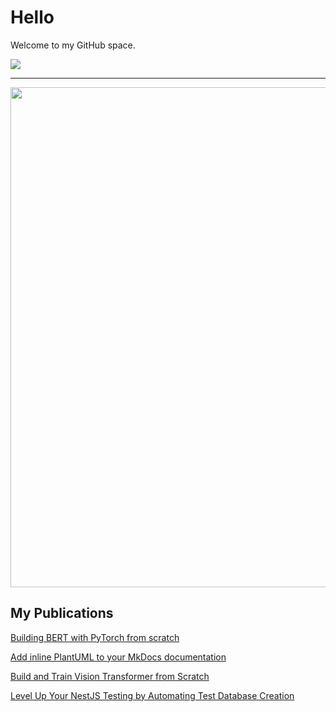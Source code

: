# Hello

Welcome to my GitHub space.

[![](https://img.shields.io/badge/LinkedIn-0077B5?style=for-the-badge&logo=linkedin&logoColor=white)](https://www.linkedin.com/in/mikhail-kravets/)

-------------

<!-- <span id="header" align="center">
  <img src="https://media.giphy.com/media/CfsHhb5lUjBcLuXmz6/giphy.gif" width="250"/>
</span>
 -->
<div id="header" align="center">
  <img src="https://media.giphy.com/media/pVGsAWjzvXcZW4ZBTE/giphy.gif" width="800"/>
</div>

<!-- <div id="header" align="center">
  <img src="https://media.giphy.com/media/KHh7jLrG6gIXBTnxsp/giphy.gif" width="600"/>
</div> -->

## My Publications

[Building BERT with PyTorch from scratch](https://github.com/coaxsoft/pytorch_bert)

[Add inline PlantUML to your MkDocs documentation](https://medium.com/@michkravets/add-inline-plantuml-to-your-mkdocs-documentation-9a2acb7599a6)

[Build and Train Vision Transformer from Scratch](https://medium.com/@michkravets/build-and-train-vision-transformer-from-scratch-f206c065bdf8)

[Level Up Your NestJS Testing by Automating Test Database Creation](https://levelup.gitconnected.com/level-up-your-nestjs-testing-by-automating-test-database-creation-fb683d87cb16)
